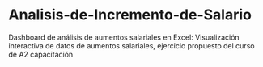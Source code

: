 # Analisis-de-Incremento-de-Salario
Dashboard de análisis de aumentos salariales en Excel: Visualización interactiva de datos de aumentos salariales, ejercicio propuesto del curso de A2 capacitación
